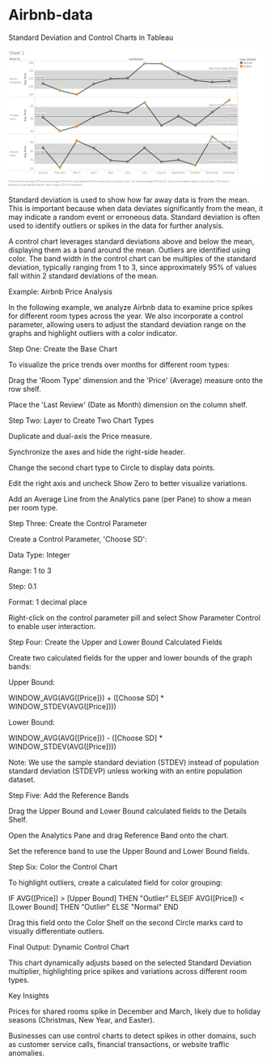 # Airbnb-data

Standard Deviation and Control Charts in Tableau

![Airbnb Dashboard](AirBnB%20Dashboard.png)

Standard deviation is used to show how far away data is from the mean. This is important because when data deviates significantly from the mean, it may indicate a random event or erroneous data. Standard deviation is often used to identify outliers or spikes in the data for further analysis.

A control chart leverages standard deviations above and below the mean, displaying them as a band around the mean. Outliers are identified using color. The band width in the control chart can be multiples of the standard deviation, typically ranging from 1 to 3, since approximately 95% of values fall within 2 standard deviations of the mean.

Example: Airbnb Price Analysis

In the following example, we analyze Airbnb data to examine price spikes for different room types across the year. We also incorporate a control parameter, allowing users to adjust the standard deviation range on the graphs and highlight outliers with a color indicator.

Step One: Create the Base Chart

To visualize the price trends over months for different room types:

Drag the 'Room Type' dimension and the 'Price' (Average) measure onto the row shelf.

Place the 'Last Review' (Date as Month) dimension on the column shelf.

Step Two: Layer to Create Two Chart Types

Duplicate and dual-axis the Price measure.

Synchronize the axes and hide the right-side header.

Change the second chart type to Circle to display data points.

Edit the right axis and uncheck Show Zero to better visualize variations.

Add an Average Line from the Analytics pane (per Pane) to show a mean per room type.

Step Three: Create the Control Parameter

Create a Control Parameter, 'Choose SD':

Data Type: Integer

Range: 1 to 3

Step: 0.1

Format: 1 decimal place

Right-click on the control parameter pill and select Show Parameter Control to enable user interaction.

Step Four: Create the Upper and Lower Bound Calculated Fields

Create two calculated fields for the upper and lower bounds of the graph bands:

Upper Bound:

WINDOW_AVG(AVG([Price])) + ([Choose SD] * WINDOW_STDEV(AVG([Price])))

Lower Bound:

WINDOW_AVG(AVG([Price])) - ([Choose SD] * WINDOW_STDEV(AVG([Price])))

Note: We use the sample standard deviation (STDEV) instead of population standard deviation (STDEVP) unless working with an entire population dataset.

Step Five: Add the Reference Bands

Drag the Upper Bound and Lower Bound calculated fields to the Details Shelf.

Open the Analytics Pane and drag Reference Band onto the chart.

Set the reference band to use the Upper Bound and Lower Bound fields.

Step Six: Color the Control Chart

To highlight outliers, create a calculated field for color grouping:

IF AVG([Price]) > [Upper Bound] THEN "Outlier"
ELSEIF AVG([Price]) < [Lower Bound] THEN "Outlier"
ELSE "Normal"
END

Drag this field onto the Color Shelf on the second Circle marks card to visually differentiate outliers.

Final Output: Dynamic Control Chart

This chart dynamically adjusts based on the selected Standard Deviation multiplier, highlighting price spikes and variations across different room types.

Key Insights

Prices for shared rooms spike in December and March, likely due to holiday seasons (Christmas, New Year, and Easter).

Businesses can use control charts to detect spikes in other domains, such as customer service calls, financial transactions, or website traffic anomalies.
